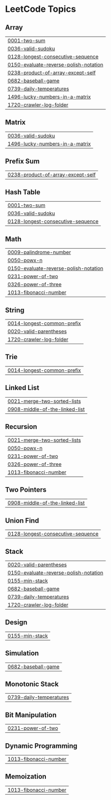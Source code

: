 <!---LeetCode Topics Start-->
# LeetCode Topics
## Array
|  |
| ------- |
| [0001-two-sum](https://github.com/Poweramo/my-leetcode-solutions/tree/master/0001-two-sum) |
| [0036-valid-sudoku](https://github.com/Poweramo/my-leetcode-solutions/tree/master/0036-valid-sudoku) |
| [0128-longest-consecutive-sequence](https://github.com/Poweramo/my-leetcode-solutions/tree/master/0128-longest-consecutive-sequence) |
| [0150-evaluate-reverse-polish-notation](https://github.com/Poweramo/my-leetcode-solutions/tree/master/0150-evaluate-reverse-polish-notation) |
| [0238-product-of-array-except-self](https://github.com/Poweramo/my-leetcode-solutions/tree/master/0238-product-of-array-except-self) |
| [0682-baseball-game](https://github.com/Poweramo/my-leetcode-solutions/tree/master/0682-baseball-game) |
| [0739-daily-temperatures](https://github.com/Poweramo/my-leetcode-solutions/tree/master/0739-daily-temperatures) |
| [1496-lucky-numbers-in-a-matrix](https://github.com/Poweramo/my-leetcode-solutions/tree/master/1496-lucky-numbers-in-a-matrix) |
| [1720-crawler-log-folder](https://github.com/Poweramo/my-leetcode-solutions/tree/master/1720-crawler-log-folder) |
## Matrix
|  |
| ------- |
| [0036-valid-sudoku](https://github.com/Poweramo/my-leetcode-solutions/tree/master/0036-valid-sudoku) |
| [1496-lucky-numbers-in-a-matrix](https://github.com/Poweramo/my-leetcode-solutions/tree/master/1496-lucky-numbers-in-a-matrix) |
## Prefix Sum
|  |
| ------- |
| [0238-product-of-array-except-self](https://github.com/Poweramo/my-leetcode-solutions/tree/master/0238-product-of-array-except-self) |
## Hash Table
|  |
| ------- |
| [0001-two-sum](https://github.com/Poweramo/my-leetcode-solutions/tree/master/0001-two-sum) |
| [0036-valid-sudoku](https://github.com/Poweramo/my-leetcode-solutions/tree/master/0036-valid-sudoku) |
| [0128-longest-consecutive-sequence](https://github.com/Poweramo/my-leetcode-solutions/tree/master/0128-longest-consecutive-sequence) |
## Math
|  |
| ------- |
| [0009-palindrome-number](https://github.com/Poweramo/my-leetcode-solutions/tree/master/0009-palindrome-number) |
| [0050-powx-n](https://github.com/Poweramo/my-leetcode-solutions/tree/master/0050-powx-n) |
| [0150-evaluate-reverse-polish-notation](https://github.com/Poweramo/my-leetcode-solutions/tree/master/0150-evaluate-reverse-polish-notation) |
| [0231-power-of-two](https://github.com/Poweramo/my-leetcode-solutions/tree/master/0231-power-of-two) |
| [0326-power-of-three](https://github.com/Poweramo/my-leetcode-solutions/tree/master/0326-power-of-three) |
| [1013-fibonacci-number](https://github.com/Poweramo/my-leetcode-solutions/tree/master/1013-fibonacci-number) |
## String
|  |
| ------- |
| [0014-longest-common-prefix](https://github.com/Poweramo/my-leetcode-solutions/tree/master/0014-longest-common-prefix) |
| [0020-valid-parentheses](https://github.com/Poweramo/my-leetcode-solutions/tree/master/0020-valid-parentheses) |
| [1720-crawler-log-folder](https://github.com/Poweramo/my-leetcode-solutions/tree/master/1720-crawler-log-folder) |
## Trie
|  |
| ------- |
| [0014-longest-common-prefix](https://github.com/Poweramo/my-leetcode-solutions/tree/master/0014-longest-common-prefix) |
## Linked List
|  |
| ------- |
| [0021-merge-two-sorted-lists](https://github.com/Poweramo/my-leetcode-solutions/tree/master/0021-merge-two-sorted-lists) |
| [0908-middle-of-the-linked-list](https://github.com/Poweramo/my-leetcode-solutions/tree/master/0908-middle-of-the-linked-list) |
## Recursion
|  |
| ------- |
| [0021-merge-two-sorted-lists](https://github.com/Poweramo/my-leetcode-solutions/tree/master/0021-merge-two-sorted-lists) |
| [0050-powx-n](https://github.com/Poweramo/my-leetcode-solutions/tree/master/0050-powx-n) |
| [0231-power-of-two](https://github.com/Poweramo/my-leetcode-solutions/tree/master/0231-power-of-two) |
| [0326-power-of-three](https://github.com/Poweramo/my-leetcode-solutions/tree/master/0326-power-of-three) |
| [1013-fibonacci-number](https://github.com/Poweramo/my-leetcode-solutions/tree/master/1013-fibonacci-number) |
## Two Pointers
|  |
| ------- |
| [0908-middle-of-the-linked-list](https://github.com/Poweramo/my-leetcode-solutions/tree/master/0908-middle-of-the-linked-list) |
## Union Find
|  |
| ------- |
| [0128-longest-consecutive-sequence](https://github.com/Poweramo/my-leetcode-solutions/tree/master/0128-longest-consecutive-sequence) |
## Stack
|  |
| ------- |
| [0020-valid-parentheses](https://github.com/Poweramo/my-leetcode-solutions/tree/master/0020-valid-parentheses) |
| [0150-evaluate-reverse-polish-notation](https://github.com/Poweramo/my-leetcode-solutions/tree/master/0150-evaluate-reverse-polish-notation) |
| [0155-min-stack](https://github.com/Poweramo/my-leetcode-solutions/tree/master/0155-min-stack) |
| [0682-baseball-game](https://github.com/Poweramo/my-leetcode-solutions/tree/master/0682-baseball-game) |
| [0739-daily-temperatures](https://github.com/Poweramo/my-leetcode-solutions/tree/master/0739-daily-temperatures) |
| [1720-crawler-log-folder](https://github.com/Poweramo/my-leetcode-solutions/tree/master/1720-crawler-log-folder) |
## Design
|  |
| ------- |
| [0155-min-stack](https://github.com/Poweramo/my-leetcode-solutions/tree/master/0155-min-stack) |
## Simulation
|  |
| ------- |
| [0682-baseball-game](https://github.com/Poweramo/my-leetcode-solutions/tree/master/0682-baseball-game) |
## Monotonic Stack
|  |
| ------- |
| [0739-daily-temperatures](https://github.com/Poweramo/my-leetcode-solutions/tree/master/0739-daily-temperatures) |
## Bit Manipulation
|  |
| ------- |
| [0231-power-of-two](https://github.com/Poweramo/my-leetcode-solutions/tree/master/0231-power-of-two) |
## Dynamic Programming
|  |
| ------- |
| [1013-fibonacci-number](https://github.com/Poweramo/my-leetcode-solutions/tree/master/1013-fibonacci-number) |
## Memoization
|  |
| ------- |
| [1013-fibonacci-number](https://github.com/Poweramo/my-leetcode-solutions/tree/master/1013-fibonacci-number) |
<!---LeetCode Topics End-->
